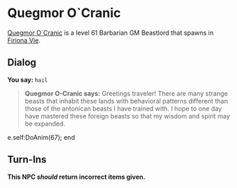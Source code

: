 # Quegmor O\`Cranic



[Quegmor O\`Cranic](/npc/84202) is a level 61 Barbarian GM Beastlord that spawns in [Firiona Vie](/zone/84).



## Dialog

**You say:** `hail`



>**Quegmor O-Cranic says:** Greetings traveler! There are many strange beasts that inhabit these lands with behavioral patterns different than those of the antonican beasts I have trained with. I hope to one day have mastered these foreign beasts so that my wisdom and spirit may be expanded.


e.self:DoAnim(67);
end



## Turn-Ins



**This NPC *should* return incorrect items given.**





